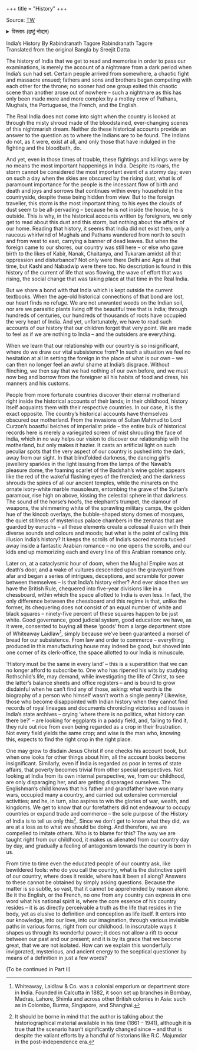 +++
title = "History"
+++

Source: [TW](https://pragyata.com/indias-history-part-i-by-rabindranath-tagore/)

<details><summary>विस्तारः (द्रष्टुं नोद्यम्)</summary>

This is an English translation of the essay “Bharatbarsher Itihas” by Rabindranath Tagore, to be found in his anthology of Bengali essays entitled “Bharatavarsha”. The anthology contains several of Rabindranath’s longish essays concerning historical, cultural, and political dimensions of India, all written between 1901 and 1905, a period which can be described as the zenith of Bengal’s (and in turn, India’s) rebirth in the Modern Era. Each of these essays, though deeply embedded within the historical context of the author’s time and space, is largely relevant for all of India today.

January 24, 2023 Sreejit Datta
</details>


India’s History By Rabindranath Tagore
Rabindranath Tagore  
Translated from the original Bangla by Sreejit Datta

The history of India that we get to read and memorise in order to pass our examinations, is merely the account of a nightmare from a dark period when India’s sun had set. Certain people arrived from somewhere, a chaotic fight and massacre ensued; fathers and sons and brothers began competing with each other for the throne; no sooner had one group exited this chaotic scene than another arose out of nowhere – such a nightmare as this has only been made more and more complex by a motley crew of Pathans, Mughals, the Portuguese, the French, and the English.

The Real India does not come into sight when the country is looked at through the misty shroud made of the bloodstained, ever-changing scenes of this nightmarish dream. Neither do these historical accounts provide an answer to the question as to where the Indians are to be found. The Indians do not, as it were, exist at all, and only those that have indulged in the fighting and the bloodbath, do.

And yet, even in those times of trouble, these fightings and killings were by no means the most important happenings in India. Despite its roars, the storm cannot be considered the most important event of a stormy day; even on such a day when the skies are obscured by the rising dust, what is of paramount importance for the people is the incessant flow of birth and death and joys and sorrows that continues within every household in the countryside, despite these being hidden from view. But to the foreign traveller, this storm is the most important thing; to his eyes the clouds of dust seem to be all-pervading – because he is not inside the house, he is outside. This is why, in the historical accounts written by foreigners, we only get to read about this dust and this storm, but nothing about the affairs of our home. Reading that history, it seems that India did not exist then, only a raucous whirlwind of Mughals and Pathans wandered from north to south and from west to east, carrying a banner of dead leaves. But when the foreign came to our shores, our country was still here – or else who gave birth to the likes of Kabir, Nanak, Chaitanya, and Tukaram amidst all that oppression and disturbance? Not only were there Delhi and Agra at that time, but Kashi and Nabadwip were there too. No description is found in this history of the current of life that was flowing, the wave of effort that was rising, the social change that was taking place at that time in the Real India.

But we share a bond with that India which is kept outside the current textbooks. When the age-old historical connections of that bond are lost, our heart finds no refuge. We are not unwanted weeds on the Indian soil, nor are we parasitic plants living off the beautiful tree that is India; through hundreds of centuries, our hundreds of thousands of roots have occupied the very heart of India. And yet, unfortunately, we have to read such accounts of our history that our children forget that very point. We are made to feel as if we are nothing to India – and the outsiders are everything.

When we learn that our relationship with our country is so insignificant, where do we draw our vital subsistence from? In such a situation we feel no hesitation at all in setting the foreign in the place of what is our own – we can then no longer feel an awful shame at India’s disgrace. Without flinching, we then say that we had nothing of our own before, and we must now beg and borrow from the foreigner all his habits of food and dress, his manners and his customs.

People from more fortunate countries discover their eternal motherland right inside the historical accounts of their lands; in their childhood, history itself acquaints them with their respective countries. In our case, it is the exact opposite. The country’s historical accounts have themselves obscured our motherland. From the invasions of Sultan Mahmud to Lord Curzon’s boastful belches of imperialist pride – the entire bulk of historical records here is merely a variegated screen of mist shrouding the face of India, which in no way helps our vision to discover our relationship with the motherland, but only makes it hazier. It casts an artificial light on such peculiar spots that the very aspect of our country is pushed into the dark, away from our sight. In that blindfolded darkness, the dancing girl’s jewellery sparkles in the light issuing from the lamps of the Nawab’s pleasure dome, the foaming scarlet of the Badshah’s wine goblet appears like the red of the wakeful flashing eyes of the frenzied; and the darkness shrouds the spires of all our ancient temples, while the minarets on the ornate ivory-white marble mausoleum, entombing the grave of the Sultan’s paramour, rise high on above, kissing the celestial sphere in that darkness. The sound of the horse’s hoofs, the elephant’s trumpet, the clamour of weapons, the shimmering white of the sprawling military camps, the golden hue of the kincob overlays, the bubble-shaped stony domes of mosques, the quiet stillness of mysterious palace chambers in the zenanas that are guarded by eunuchs – all these elements create a colossal illusion with their diverse sounds and colours and moods; but what is the point of calling this illusion India’s history? It keeps the scrolls of India’s sacred mantra tucked away inside a fantastic Arabian romance – no one opens the scrolls, and our kids end up memorizing each and every line of this Arabian romance only.

Later on, at a cataclysmic hour of doom, when the Mughal Empire was at death’s door, and a wake of vultures descended upon the graveyard from afar and began a series of intrigues, deceptions, and scramble for power between themselves – is that India’s history either? And ever since then we have the British Rule, chequered into five-year divisions like in a chessboard, within which the space allotted to India is even less. In fact, the only difference between the chessboard and this regime is that, unlike the former, its chequering does not consist of an equal number of white and black squares – ninety-five percent of these squares happen to be just white. Good governance, good judicial system, good education: we have, as it were, consented to buying all these ‘goods’ from a large department store of Whiteaway Laidlaw[^i], simply because we’ve been guaranteed a morsel of bread for our subsistence. From law and order to commerce – everything produced in this manufacturing house may indeed be good, but shoved into one corner of its clerk-office, the space allotted to our India is minuscule.

‘History must be the same in every land’ – this is a superstition that we can no longer afford to subscribe to. One who has ripened his wits by studying Rothschild’s life, may demand, while investigating the life of Christ, to see the latter’s balance sheets and office registers – and is bound to grow disdainful when he can’t find any of those, asking: what worth is the biography of a person who himself wasn’t worth a single penny? Likewise, those who become disappointed with Indian history when they cannot find records of royal lineages and documents chronicling victories and losses in India’s state archives – crying ‘where there is no politics, what history can there be?’ – are looking for eggplants in a paddy field, and, failing to find it, they rule out rice from even being regarded as a crop in their frustration. Not every field yields the same crop; and wise is the man who, knowing this, expects to find the right crop in the right place.

One may grow to disdain Jesus Christ if one checks his account book, but when one looks for other things about him, all the account books become insignificant. Similarly, even if India is regarded as poor in terms of state affairs, that poverty becomes trivial from other special perspectives. Not looking at India from its own internal perspective, we, from our childhood, are only disparaging her, and are getting disparaged ourselves. The Englishman’s child knows that his father and grandfather have won many wars, occupied many a country, and carried out extensive commercial activities; and he, in turn, also aspires to win the glories of war, wealth, and kingdoms. We get to know that our forefathers did not endeavour to occupy countries or expand trade and commerce – the sole purpose of the History of India is to tell us only this[^ii]. Since we don’t get to know what they did, we are at a loss as to what we should be doing. And therefore, we are compelled to imitate others. Who is to blame for this? The way we are taught right from our childhood, it makes us alienated from our country day by day, and gradually a feeling of antagonism towards the country is born in us.

From time to time even the educated people of our country ask, like bewildered fools: who do you call the country, what is the distinctive spirit of our country, where does it reside, where has it been all along? Answers to these cannot be obtained by simply asking questions. Because the matter is so subtle, so vast, that it cannot be apprehended by reason alone. Be it the English, or the French, no one from any country can express in one word what his national spirit is, where the core essence of his country resides – it is as directly perceivable a truth as the life that resides in the body, yet as elusive to definition and conception as life itself. It enters into our knowledge, into our love, into our imagination, through various invisible paths in various forms, right from our childhood. In inscrutable ways it shapes us through its wonderful power; it does not allow a rift to occur between our past and our present; and it is by its grace that we become great, that we are not isolated. How can we explain this wonderfully invigorated, mysterious, and ancient energy to the sceptical questioner by means of a definition in just a few words?

(To be continued in Part II)

[^i]: Whiteaway, Laidlaw & Co. was a colonial emporium or department store in India. Founded in Calcutta in 1882, it soon set up branches in Bombay, Madras, Lahore, Shimla and across other British colonies in Asia: such as in Colombo, Burma, Singapore, and Shanghai.

[^ii]: It should be borne in mind that the author is talking about the historiographical material available in his time (1861 – 1941), although it is true that the scenario hasn’t significantly changed since – and that is despite the valiant efforts by a handful of historians like R.C. Majumdar in the post-independence era.

